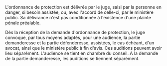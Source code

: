 L'ordonnance de protection est délivrée par le juge, saisi par la personne en danger, si besoin assistée, ou, avec l'accord de celle-ci, par le ministère public. Sa délivrance n'est pas conditionnée à l'existence d'une plainte pénale préalable.

Dès la réception de la demande d'ordonnance de protection, le juge convoque, par tous moyens adaptés, pour une audience, la partie demanderesse et la partie défenderesse, assistées, le cas échéant, d'un avocat, ainsi que le ministère public à fin d'avis. Ces auditions peuvent avoir lieu séparément. L'audience se tient en chambre du conseil. A la demande de la partie demanderesse, les auditions se tiennent séparément.
